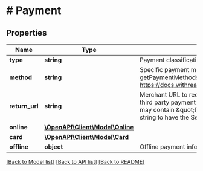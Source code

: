 # # Payment

## Properties

Name | Type | Description | Notes
------------ | ------------- | ------------- | -------------
**type** | **string** | Payment classification | [optional]
**method** | **string** | Specific payment method as returned in Name of getPaymentMethods. See: https://docs.withreach.com/reference/getpaymentmethods | [optional]
**return_url** | **string** | Merchant URL to redirect a user to upon completion at a third party payment processor or a 3DS challenge. This may contain \&quot;{SessionId}\&quot; anywhere in the string to have the SessionId embedded in the url. | [optional]
**online** | [**\OpenAPI\Client\Model\Online**](Online.md) |  | [optional]
**card** | [**\OpenAPI\Client\Model\Card**](Card.md) |  | [optional]
**offline** | **object** | Offline payment information. | [optional]

[[Back to Model list]](../../README.md#models) [[Back to API list]](../../README.md#endpoints) [[Back to README]](../../README.md)
